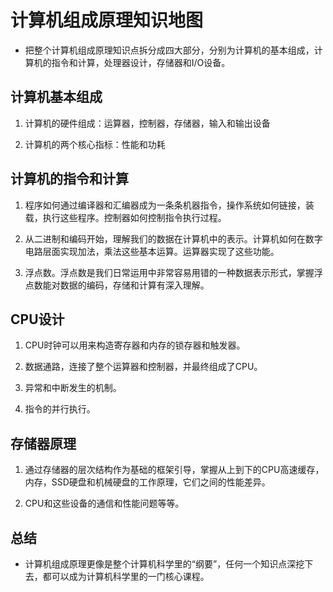 # 计算机组成原理知识地图

* 把整个计算机组成原理知识点拆分成四大部分，分别为计算机的基本组成，计算机的指令和计算，处理器设计，存储器和I/O设备。

## 计算机基本组成

1. 计算机的硬件组成：运算器，控制器，存储器，输入和输出设备

2. 计算机的两个核心指标：性能和功耗

## 计算机的指令和计算

1. 程序如何通过编译器和汇编器成为一条条机器指令，操作系统如何链接，装载，执行这些程序。控制器如何控制指令执行过程。

2. 从二进制和编码开始，理解我们的数据在计算机中的表示。计算机如何在数字电路层面实现加法，乘法这些基本运算。运算器实现了这些功能。

3. 浮点数。浮点数是我们日常运用中非常容易用错的一种数据表示形式，掌握浮点数能对数据的编码，存储和计算有深入理解。

## CPU设计

1. CPU时钟可以用来构造寄存器和内存的锁存器和触发器。

2. 数据通路，连接了整个运算器和控制器，并最终组成了CPU。

3. 异常和中断发生的机制。

4. 指令的并行执行。

## 存储器原理

1. 通过存储器的层次结构作为基础的框架引导，掌握从上到下的CPU高速缓存，内存，SSD硬盘和机械硬盘的工作原理，它们之间的性能差异。

2. CPU和这些设备的通信和性能问题等等。

## 总结

* 计算机组成原理更像是整个计算机科学里的“纲要”，任何一个知识点深挖下去，都可以成为计算机科学里的一门核心课程。
